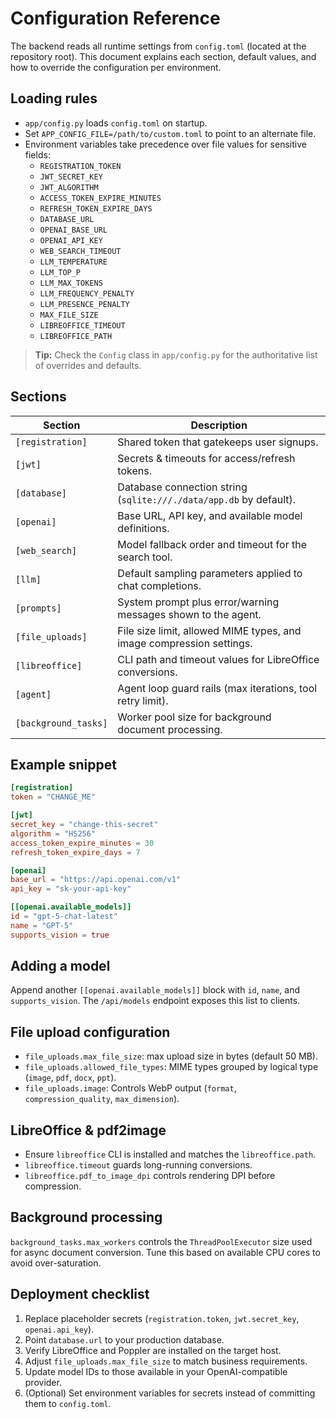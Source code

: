 # Configuration Reference

The backend reads all runtime settings from `config.toml` (located at the repository root). This document explains each section, default values, and how to override the configuration per environment.

## Loading rules

- `app/config.py` loads `config.toml` on startup.
- Set `APP_CONFIG_FILE=/path/to/custom.toml` to point to an alternate file.
- Environment variables take precedence over file values for sensitive fields:
  - `REGISTRATION_TOKEN`
  - `JWT_SECRET_KEY`
  - `JWT_ALGORITHM`
  - `ACCESS_TOKEN_EXPIRE_MINUTES`
  - `REFRESH_TOKEN_EXPIRE_DAYS`
  - `DATABASE_URL`
  - `OPENAI_BASE_URL`
  - `OPENAI_API_KEY`
  - `WEB_SEARCH_TIMEOUT`
  - `LLM_TEMPERATURE`
  - `LLM_TOP_P`
  - `LLM_MAX_TOKENS`
  - `LLM_FREQUENCY_PENALTY`
  - `LLM_PRESENCE_PENALTY`
  - `MAX_FILE_SIZE`
  - `LIBREOFFICE_TIMEOUT`
  - `LIBREOFFICE_PATH`

> **Tip:** Check the `Config` class in `app/config.py` for the authoritative list of overrides and defaults.

## Sections

| Section              | Description                                                          |
| -------------------- | -------------------------------------------------------------------- |
| `[registration]`     | Shared token that gatekeeps user signups.                            |
| `[jwt]`              | Secrets & timeouts for access/refresh tokens.                        |
| `[database]`         | Database connection string (`sqlite:///./data/app.db` by default).   |
| `[openai]`           | Base URL, API key, and available model definitions.                  |
| `[web_search]`       | Model fallback order and timeout for the search tool.                |
| `[llm]`              | Default sampling parameters applied to chat completions.             |
| `[prompts]`          | System prompt plus error/warning messages shown to the agent.        |
| `[file_uploads]`     | File size limit, allowed MIME types, and image compression settings. |
| `[libreoffice]`      | CLI path and timeout values for LibreOffice conversions.             |
| `[agent]`            | Agent loop guard rails (max iterations, tool retry limit).           |
| `[background_tasks]` | Worker pool size for background document processing.                 |

## Example snippet

```toml
[registration]
token = "CHANGE_ME"

[jwt]
secret_key = "change-this-secret"
algorithm = "HS256"
access_token_expire_minutes = 30
refresh_token_expire_days = 7

[openai]
base_url = "https://api.openai.com/v1"
api_key = "sk-your-api-key"

[[openai.available_models]]
id = "gpt-5-chat-latest"
name = "GPT-5"
supports_vision = true
```

## Adding a model

Append another `[[openai.available_models]]` block with `id`, `name`, and `supports_vision`. The `/api/models` endpoint exposes this list to clients.

## File upload configuration

- `file_uploads.max_file_size`: max upload size in bytes (default 50 MB).
- `file_uploads.allowed_file_types`: MIME types grouped by logical type (`image`, `pdf`, `docx`, `ppt`).
- `file_uploads.image`: Controls WebP output (`format`, `compression_quality`, `max_dimension`).

## LibreOffice & pdf2image

- Ensure `libreoffice` CLI is installed and matches the `libreoffice.path`.
- `libreoffice.timeout` guards long-running conversions.
- `libreoffice.pdf_to_image_dpi` controls rendering DPI before compression.

## Background processing

`background_tasks.max_workers` controls the `ThreadPoolExecutor` size used for async document conversion. Tune this based on available CPU cores to avoid over-saturation.

## Deployment checklist

1. Replace placeholder secrets (`registration.token`, `jwt.secret_key`, `openai.api_key`).
2. Point `database.url` to your production database.
3. Verify LibreOffice and Poppler are installed on the target host.
4. Adjust `file_uploads.max_file_size` to match business requirements.
5. Update model IDs to those available in your OpenAI-compatible provider.
6. (Optional) Set environment variables for secrets instead of committing them to `config.toml`.
